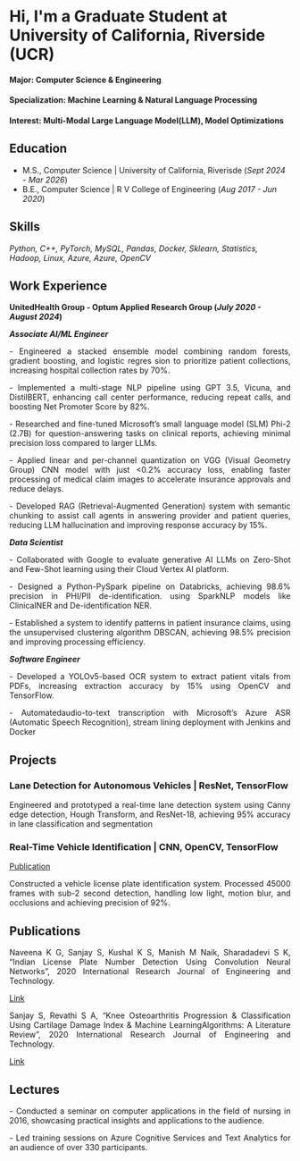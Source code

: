 # Hi, I'm a Graduate Student at University of California, Riverside (UCR)

#### Major: Computer Science & Engineering
#### Specialization: Machine Learning & Natural Language Processing
#### Interest: Multi-Modal Large Language Model(LLM), Model Optimizations

## Education
- M.S., Computer Science  |  University of California, Riverisde (_Sept 2024 - Mar 2026_)								       		
- B.E., Computer Science  | R V College of Engineering (_Aug 2017 - Jun 2020_)	 			        		

## Skills
_Python, C++, PyTorch, MySQL, Pandas, Docker, Sklearn, Statistics, Hadoop, Linux, Azure, Azure, OpenCV_
## Work Experience

**UnitedHealth Group - Optum Applied Research Group (_July 2020 - August 2024_)**

**_Associate AI/ML Engineer_**
<p style="text-align: justify;">
- Engineered a stacked ensemble model combining random forests, gradient boosting, and logistic regres
sion to prioritize patient collections, increasing hospital collection rates by 70%.
</p>
<p style="text-align: justify;">
- Implemented a multi-stage NLP pipeline using GPT 3.5, Vicuna, and DistilBERT, enhancing call center
 performance, reducing repeat calls, and boosting Net Promoter Score by 82%.
 </p>
<p style="text-align: justify;">
- Researched and fine-tuned Microsoft’s small language model (SLM) Phi-2 (2.7B) for question-answering
 tasks on clinical reports, achieving minimal precision loss compared to larger LLMs.
 </p>
<p style="text-align: justify;">
- Applied linear and per-channel quantization on VGG (Visual Geometry Group) CNN model with just
 <0.2% accuracy loss, enabling faster processing of medical claim images to accelerate insurance approvals and
 reduce delays.
 </p>
<p style="text-align: justify;">
- Developed RAG (Retrieval-Augmented Generation) system with semantic chunking to assist call agents in
 answering provider and patient queries, reducing LLM hallucination and improving response accuracy by 15%.
</p>

 **_Data Scientist_**
 <p style="text-align: justify;">
- Collaborated with Google to evaluate generative AI LLMs on Zero-Shot and Few-Shot learning using their
 Cloud Vertex AI platform.
 </p>
<p style="text-align: justify;">
- Designed a Python-PySpark pipeline on Databricks, achieving 98.6% precision in PHI/PII de-identification.
 using SparkNLP models like ClinicalNER and De-identification NER.
 </p>
<p style="text-align: justify;">
- Established a system to identify patterns in patient insurance claims, using the unsupervised clustering algorithm
 DBSCAN, achieving 98.5% precision and improving processing efficiency.
</p>

 **_Software Engineer_**
 <p style="text-align: justify;">
- Developed a YOLOv5-based OCR system to extract patient vitals from PDFs, increasing extraction accuracy
 by 15% using OpenCV and TensorFlow.
 </p>
<p style="text-align: justify;">
- Automatedaudio-to-text transcription with Microsoft’s Azure ASR (Automatic Speech Recognition), stream
lining deployment with Jenkins and Docker
</p>

## Projects
### Lane Detection for Autonomous Vehicles | ResNet, TensorFlow

<p style="text-align: justify;">
Engineered and prototyped a real-time lane detection system using Canny edge detection, Hough Transform, and ResNet-18, achieving 95% accuracy in lane classification and segmentation
</p>

### Real-Time Vehicle Identification | CNN, OpenCV, TensorFlow
[Publication](https://www.irjet.net/archives/V7/i5/IRJET-V7I51215.pdf)

<p style="text-align: justify;">
Constructed a vehicle license plate identification system. Processed 45000 frames with sub-2 second detection, handling low light, motion blur, and occlusions and achieving precision of 92%.
</p>

## Publications
<p style="text-align: justify;">
  Naveena K G, Sanjay S, Kushal K S, Manish M Naik, Sharadadevi S K, “Indian License Plate Number Detection Using Convolution Neural Networks”, 2020 International Research Journal of Engineering and Technology. 
</p>

[Link](https://www.irjet.net/archives/V7/i5/IRJET-V7I51215.pdf)

<p style="text-align: justify;">
  Sanjay S, Revathi S A, “Knee Osteoarthritis Progression & Classification Using Cartilage Damage Index & Machine LearningAlgorithms: A Literature Review”, 2020 International Research Journal of Engineering and Technology. 
</p>

[Link](https://www.irjet.net/archives/V7/i4/IRJET-V7I41123.pdf)

## Lectures
<p style="text-align: justify;">
- Conducted a seminar on computer applications in the field of nursing in 2016, showcasing practical insights and applications to the audience.
</p>
<p style="text-align: justify;">
- Led training sessions on Azure Cognitive Services and Text Analytics for an audience of over 330 participants.
</p>
